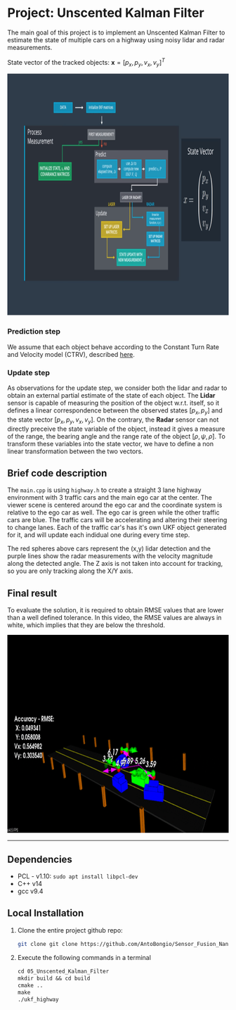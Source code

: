 # Project: Unscented Kalman Filter

The main goal of this project is to implement an Unscented Kalman Filter to estimate the state of multiple cars on a highway using noisy lidar and radar measurements. 

State vector of the tracked objects: $\mathbf{x}=[p_x, p_y, v_x, v_y]^T$

<img src="media/sf_pipeline.png" width="1000" height="550" />

### Prediction step
We assume that each object behave according to the Constant Turn Rate and Velocity model (CTRV), described [here](https://github.com/AntoBongio/Sensor_Fusion_Nanodegree/blob/main/05_Unscented_Kalman_Filter/CTRV%20Model.pdf).

### Update step
As observations for the update step, we consider both the lidar and radar to obtain an external partial estimate of the state of each object.
The **Lidar** sensor is capable of measuring the position of the object w.r.t. itself, so it defines a linear correspondence between the observed states $[p_x, p_y]$ and the state vector $[p_x, p_y, v_x, v_y]$. On the contrary, the **Radar** sensor can not directly preceive the state variable of the object, instead it gives a measure of the range, the bearing angle and the range rate of the object $[\rho, \psi, \dot{\rho}]$. To transform these variables into the state vector, we have to define a non linear transformation between the two vectors.

## Brief code description

The `main.cpp` is using `highway.h` to create a straight 3 lane highway environment with 3 traffic cars and the main ego car at the center. The viewer scene is centered around the ego car and the coordinate system is relative to the ego car as well. The ego car is green while the other traffic cars are blue. The traffic cars will be accelerating and altering their steering to change lanes. Each of the traffic car's has it's own UKF object generated for it, and will update each indidual one during every time step. 

The red spheres above cars represent the (x,y) lidar detection and the purple lines show the radar measurements with the velocity magnitude along the detected angle. The Z axis is not taken into account for tracking, so you are only tracking along the X/Y axis.

## Final result

To evaluate the solution, it is required to obtain RMSE values that are lower than a well defined tolerance. In this video, the RMSE values are always in white, which implies that they are below the threshold.

<img src="media/ukf.gif" width="800" height="450" />

---

## Dependencies

* PCL - v1.10: ``` sudo apt install libpcl-dev ```
* C++ v14
* gcc v9.4

## Local Installation

1. Clone the entire project github repo:

   ```sh
   git clone git clone https://github.com/AntoBongio/Sensor_Fusion_Nanodegree.git
   ```

2. Execute the following commands in a terminal

   ```shell
   cd 05_Unscented_Kalman_Filter
   mkdir build && cd build
   cmake ..
   make
   ./ukf_highway
   ```
